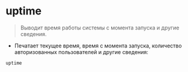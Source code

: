 # uptime

> Выводит время работы системы с момента запуска и другие сведения.

- Печатает текущее время, время с момента запуска, количество авторизованных пользователей и другие сведения:

`uptime`

